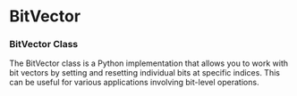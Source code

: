 # BitVector
### BitVector Class

The BitVector class is a Python implementation that allows you to work with bit vectors by setting and resetting individual bits at specific indices. This can be useful for various applications involving bit-level operations.

